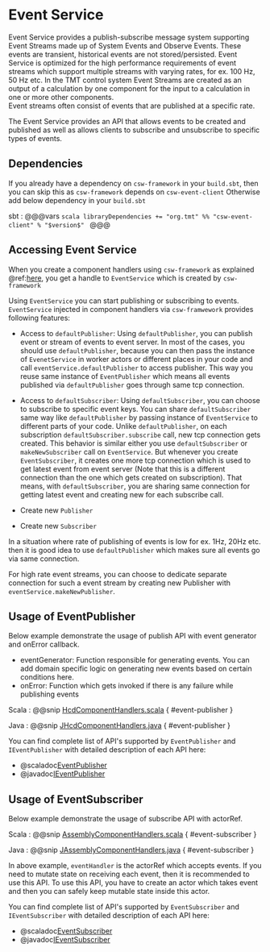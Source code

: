 # Event Service

Event Service provides a publish-subscribe message system supporting Event Streams made up of System Events and Observe Events.
These events are transient, historical events are not stored/persisted. 
Event Service is optimized for the high performance requirements of event streams which support multiple streams with varying rates, for ex. 100 Hz, 50 Hz etc. 
In the TMT control system Event Streams are created as an output of a calculation by one component for the input to a calculation in one or more other components.  
Event streams often consist of events that are published at a specific rate.

The Event Service provides an API that allows events to be created and published as well as allows clients to subscribe and unsubscribe to specific types of events.

## Dependencies

If you already have a dependency on `csw-framework` in your `build.sbt`, then you can skip this as `csw-framework` depends on `csw-event-client`
Otherwise add below dependency in your `build.sbt`

sbt
:   @@@vars
    ```scala
    libraryDependencies += "org.tmt" %% "csw-event-client" % "$version$"
    ```
    @@@

## Accessing Event Service

When you create a component handlers using `csw-framework` as explained @ref:[here](./../framework/creating-components.md), 
you get a handle to `EventService` which is created by `csw-framework`

Using `EventService` you can start publishing or subscribing to events. 
`EventService` injected in component handlers via `csw-framwework` provides following features: 

* Access to `defaultPublisher`: 
Using `defaultPublisher`, you can publish event or stream of events to event server. 
In most of the cases, you should use `defaultPublisher`, because you can then pass the instance of `EvenetService` in worker actors or different places in your code 
and call `eventService.defaultPublisher` to access publisher. This way you reuse same instance of `EventPublisher` which means all events published via `defaultPublisher` goes through same tcp connection. 

* Access to `defaultSubscriber`:
Using `defaultSubscriber`, you can choose to subscribe to specific event keys. 
You can share `defaultSubscriber` same way like `defaultPublisher` by passing instance of `EventService` to different parts of your code.
Unlike `defaultPublisher`, on each subscription `defaultSubscriber.subscribe` call, new tcp connection gets created. This behavior is similar either you use `defaultSubscriber` or `makeNewSubscriber` call on `EventService`.
But whenever you create `EventSubscriber`, it creates one more tcp connection which is used to get latest event from event server (Note that this is a different connection than the one which gets created on subscription).
That means, with `defaultSubscriber`, you are sharing same connection for getting latest event and creating new for each subscribe call.

* Create new `Publisher`

* Create new `Subscriber`

In a situation where rate of publishing of events is low for ex. 1Hz, 20Hz etc. then it is good idea to use `defaultPublisher` which makes sure all events go via same connection.

For high rate event streams, you can choose to dedicate separate connection for such a event stream by creating new Publisher with `eventService.makeNewPublisher`.

## Usage of EventPublisher

Below example demonstrate the usage of publish API with event generator and onError callback.

* eventGenerator: Function responsible for generating events. You can add domain specific logic on generating new events based on certain conditions here.
* onError: Function which gets invoked if there is any failure while publishing events 

Scala
:   @@snip [HcdComponentHandlers.scala](../../../../examples/src/main/scala/csw/framework/components/hcd/HcdComponentHandlers.scala) { #event-publisher }

Java
:   @@snip [JHcdComponentHandlers.java](../../../../examples/src/main/java/csw/framework/components/hcd/JHcdComponentHandlers.java) { #event-publisher }

You can find complete list of API's supported by `EventPublisher` and `IEventPublisher` with detailed description of each API here: 

* @scaladoc[EventPublisher](csw/services/event/scaladsl/EventPublisher)
* @javadoc[IEventPublisher](csw/services/event/javadsl/IEventPublisher)

## Usage of EventSubscriber

Below example demonstrate the usage of subscribe API with actorRef.

Scala
:   @@snip [AssemblyComponentHandlers.scala](../../../../examples/src/main/scala/csw/framework/components/assembly/AssemblyComponentHandlers.scala) { #event-subscriber }

Java
:   @@snip [JAssemblyComponentHandlers.java](../../../../examples/src/main/java/csw/framework/components/assembly/JAssemblyComponentHandlers.java) { #event-subscriber }

In above example, `eventHandler` is the actorRef which accepts events. If you need to mutate state on receiving each event, 
then it is recommended to use this API. To use this API, you have to create an actor which takes event and then you can safely keep mutable state inside this actor.

You can find complete list of API's supported by `EventSubscriber` and `IEventSubscriber` with detailed description of each API here: 

* @scaladoc[EventSubscriber](csw/services/event/scaladsl/EventSubscriber)
* @javadoc[IEventSubscriber](csw/services/event/javadsl/IEventSubscriber)